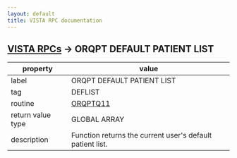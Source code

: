 ```yaml
---
layout: default
title: VISTA RPC documentation
---
```




## [VISTA RPCs](TableOfContent.md) &#8594; ORQPT DEFAULT PATIENT LIST 

 property | value 
--- | --- 
 label | ORQPT DEFAULT PATIENT LIST
 tag | DEFLIST
 routine | [ORQPTQ11](http://code.osehra.org/dox/Routine_ORQPTQ11_source.html)
 return value type | GLOBAL ARRAY
 description | Function returns the current user's default patient list.
